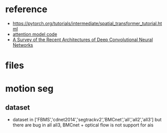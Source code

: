 # reference
- https://pytorch.org/tutorials/intermediate/spatial_transformer_tutorial.html
- [attention model code](https://github.com/ozan-oktay/Attention-Gated-Networks)
- [A Survey of the Recent Architectures of Deep Convolutional Neural Networks](https://arxiv.org/ftp/arxiv/papers/1901/1901.06032.pdf)

# files

# motion seg
## dataset
- dataset in ['FBMS','cdnet2014','segtrackv2','BMCnet','all','all2','all3']
but there are bug in all all3, BMCnet + optical flow is not support for ais